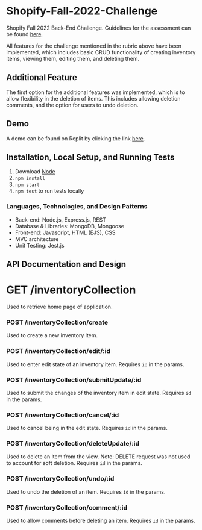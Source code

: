 # Shopify-Fall-2022-Challenge
Shopify Fall 2022 Back-End Challenge. Guidelines for the assessment can be found [here](https://docs.google.com/document/d/1PoxpoaJymXmFB3iCMhGL6js-ibht7GO_DkCF2elCySU/edit).

All features for the challenge mentioned in the rubric above have been implemented, which includes basic CRUD functionality of creating inventory items, viewing them, editing them, and deleting them.

## Additional Feature
The first option for the additional features was implemented, which is to allow flexibility in the deletion of items. This includes allowing deletion comments, and the option for users to undo deletion.

## Demo
A demo can be found on Replit by clicking the link [here](https://replit.com/@JohnChung4/Inventory-Tracking-Application#.replit).

## Installation, Local Setup, and Running Tests
1. Download [Node](https://nodejs.org/en/download/)
2. ```npm install```
3. ```npm start```
4. ```npm test``` to run tests locally

### Languages, Technologies, and Design Patterns
- Back-end: Node.js, Express.js, REST
- Database & Libraries: MongoDB, Mongoose
- Front-end: Javascript, HTML (EJS), CSS
- MVC architecture
- Unit Testing: Jest.js

## API Documentation and Design

# GET /inventoryCollection
Used to retrieve home page of application.

### POST /inventoryCollection/create
Used to create a new inventory item.

### POST /inventoryCollection/edit/:id
Used to enter edit state of an inventory item. Requires ```id``` in the params.

### POST /inventoryCollection/submitUpdate/:id
Used to submit the changes of the inventory item in edit state. Requires ```id``` in the params.

### POST /inventoryCollection/cancel/:id
Used to cancel being in the edit state. Requires ```id``` in the params.

### POST /inventoryCollection/deleteUpdate/:id
Used to delete an item from the view. Note: DELETE request was not used to account for soft deletion. Requires ```id``` in the params.

### POST /inventoryCollection/undo/:id
Used to undo the deletion of an item. Requires ```id``` in the params.

### POST /inventoryCollection/comment/:id
Used to allow comments before deleting an item. Requires ```id``` in the params.
